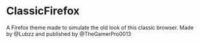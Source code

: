 # ClassicFirefox
A Firefox theme made to simulate the old look of this classic browser.
Made by @Lubzz and published by @TheGamerPro0013

